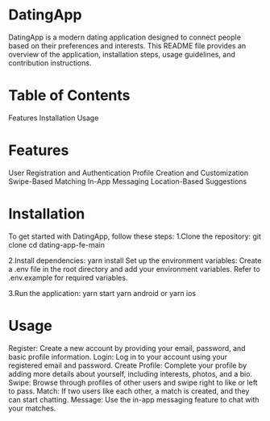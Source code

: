 # DatingApp
DatingApp is a modern dating application designed to connect people based on their preferences and interests. This README file provides an overview of the application, installation steps, usage guidelines, and contribution instructions.

# Table of Contents
Features
Installation
Usage

# Features
User Registration and Authentication
Profile Creation and Customization
Swipe-Based Matching
In-App Messaging
Location-Based Suggestions

# Installation
To get started with DatingApp, follow these steps:
1.Clone the repository:
git clone 
cd dating-app-fe-main

2.Install dependencies:
yarn install
Set up the environment variables:
Create a .env file in the root directory and add your environment variables. Refer to .env.example for required variables.

3.Run the application:
yarn start 
yarn android or yarn ios

# Usage
Register: Create a new account by providing your email, password, and basic profile information.
Login: Log in to your account using your registered email and password.
Create Profile: Complete your profile by adding more details about yourself, including interests, photos, and a bio.
Swipe: Browse through profiles of other users and swipe right to like or left to pass.
Match: If two users like each other, a match is created, and they can start chatting.
Message: Use the in-app messaging feature to chat with your matches.


